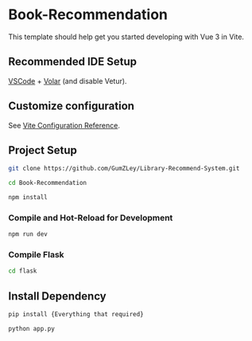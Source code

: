 # Book-Recommendation

This template should help get you started developing with Vue 3 in Vite.

## Recommended IDE Setup

[VSCode](https://code.visualstudio.com/) + [Volar](https://marketplace.visualstudio.com/items?itemName=Vue.volar) (and disable Vetur).

## Customize configuration

See [Vite Configuration Reference](https://vite.dev/config/).

## Project Setup

```sh
git clone https://github.com/GumZLey/Library-Recommend-System.git
```

```sh
cd Book-Recommendation
```

```sh
npm install
```

### Compile and Hot-Reload for Development

```sh
npm run dev
```

### Compile Flask

```sh
cd flask
```

## Install Dependency

```sh
pip install {Everything that required}
```

```sh
python app.py
```
